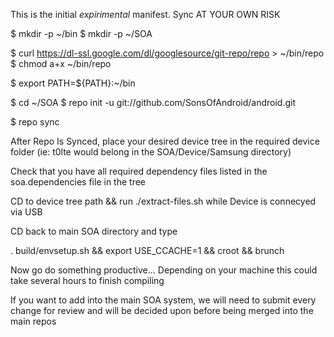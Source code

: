 This is the initial *expirimental* manifest. Sync AT YOUR OWN RISK 


$ mkdir -p ~/bin
$ mkdir -p ~/SOA

$ curl https://dl-ssl.google.com/dl/googlesource/git-repo/repo > ~/bin/repo
$ chmod a+x ~/bin/repo

$ export PATH=${PATH}:~/bin

$ cd ~/SOA
$ repo init -u git://github.com/SonsOfAndroid/android.git

$ repo sync

After Repo Is Synced, place your desired device tree in the required device folder (ie: t0lte would belong in the SOA/Device/Samsung directory)

Check that you have all required dependency files listed in the soa.dependencies file in the tree

CD to device tree path && run ./extract-files.sh while Device is connecyed via USB

CD back to main SOA directory and type

. build/envsetup.sh && export USE_CCACHE=1 && croot && brunch <device codename>

Now go do something productive... Depending on your machine this could take several hours to finish compiling





If you want to add into the main SOA system, we will need to submit every change for review and will be decided upon before being merged into the main repos



